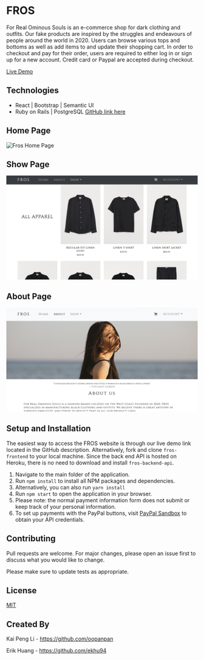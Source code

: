 # FROS

For Real Ominous Souls is an e-commerce shop for dark clothing and outfits. Our fake products are inspired by the struggles and endeavours of people around the world in 2020. Users can browse various tops and bottoms as well as add items to and update their shopping cart. In order to checkout and pay for their order, users are required to either log in or sign up for a new account. Credit card or Paypal are accepted during checkout.

[Live Demo](https://www.youtube.com/watch?v=rI-nWGPkPuc)

## Technologies

- React | Bootstrap | Semantic UI
- Ruby on Rails | PostgreSQL [GitHub link here](https://github.com/ekhu94/fros-backend-api/)

## Home Page

![Fros Home Page](/fros-home.png)

## Show Page

![Fros Home Page](/fros-show.png)

## About Page

![Fros Home Page](/fros-about.png)

## Setup and Installation

The easiest way to access the FROS website is through our live demo link located in the GitHub description. Alternatively, fork and clone `fros-frontend` to your local machine. Since the back end API is hosted on Heroku, there is no need to download and install `fros-backend-api`.

1. Navigate to the main folder of the application.
2. Run ```npm install``` to install all NPM packages and dependencies.
3. Alternatively, you can also run ```yarn install```
4. Run ```npm start``` to open the application in your browser.
5. Please note: the normal payment information form does not submit or keep track of your personal information.
6. To set up payments with the PayPal buttons, visit [PayPal Sandbox](https://developer.paypal.com/docs/platforms/get-started/) to obtain your API credentials.

## Contributing
Pull requests are welcome. For major changes, please open an issue first to discuss what you would like to change.

Please make sure to update tests as appropriate.

## License
[MIT](https://choosealicense.com/licenses/mit/)

## Created By

Kai Peng Li - https://github.com/oopanpan

Erik Huang - https://github.com/ekhu94
